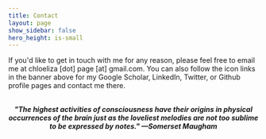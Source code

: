 ```yaml
---
title: Contact
layout: page
show_sidebar: false
hero_height: is-small
---
```


If you'd like to get in touch with me for any reason, please feel free to email me at chloeliza [dot] page [at] gmail.com. You can also follow the icon links in the banner above for my Google Scholar, LinkedIn, Twitter, or Github profile pages and contact me there. 

<br>

<center><b><i>"The highest activities of consciousness have their origins in physical occurrences of the brain just as the loveliest melodies are not too sublime to be expressed by notes." &mdash;Somerset Maugham